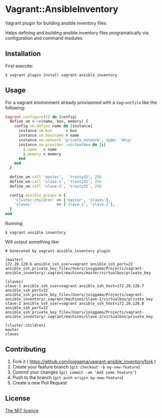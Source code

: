 # Vagrant::AnsibleInventory

Vagrant plugin for building ansible inventory files.

Helps defining and building ansible inventory files programatically via
configuration and command modules.

## Installation

First execute:

    $ vagrant plugin install vagrant-ansible_inventory


## Usage

For a vagrant environment already provisioned with a `Vagrantfile` like the following:

```ruby
Vagrant.configure(2) do |config|
  define_vm = ->(name, box, memory) {
    config.vm.define name do |instance|
      instance.vm.box      = box
      instance.vm.hostname = name
      instance.vm.network 'private_network', type: 'dhcp'
      instance.vm.provider :virtualbox do |i|
        i.name   = name
        i.memory = memory
      end
    end
  }

  define_vm.call 'master',  'trusty32', 256
  define_vm.call 'slave-1', 'trusty32', 256
  define_vm.call 'slave-2', 'trusty32', 256

  config.ansible.groups = {
    'cluster:children' => ['master', 'slaves'],
    'slaves'           => ['slave-1', 'slave-2'],
  }
end
```

Running:

    $ vagrant ansible inventory

Will output something like:

    # Generated by vagrant-ansible_inventory plugin

    [master]
    172.28.128.6 ansible_ssh_user=vagrant ansible_ssh_port=22
    ansible_ssh_private_key_file=/Users/joiggama/Projects/vagrant-ansible_inventory/.vagrant/machines/master/virtualbox/private_key

    [slaves]
    slave-1 ansible_ssh_user=vagrant ansible_ssh_host=172.28.128.7
    ansible_ssh_port=22
    ansible_ssh_private_key_file=/Users/joiggama/Projects/vagrant-ansible_inventory/.vagrant/machines/slave-1/virtualbox/private_key
    slave-2 ansible_ssh_user=vagrant ansible_ssh_host=172.28.128.8
    ansible_ssh_port=22
    ansible_ssh_private_key_file=/Users/joiggama/Projects/vagrant-ansible_inventory/.vagrant/machines/slave-2/virtualbox/private_key

    [cluster:children]
    master
    slaves

## Contributing

1. Fork it ( https://github.com/joiggama/vagrant-ansible_inventory/fork )
2. Create your feature branch (`git checkout -b my-new-feature`)
3. Commit your changes (`git commit -am 'Add some feature'`)
4. Push to the branch (`git push origin my-new-feature`)
5. Create a new Pull Request

## License

[The MIT licence](LICENSE.txt)
